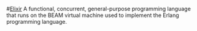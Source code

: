 #[Elixir](https://elixir-lang.org/)
A functional, concurrent, general-purpose programming language that runs on the BEAM virtual machine used to implement the Erlang programming language.